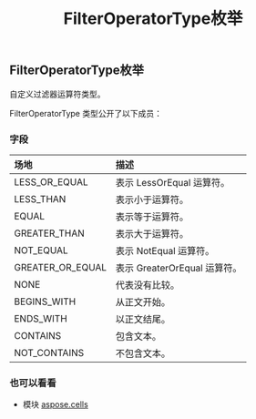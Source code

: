 ﻿---
title: FilterOperatorType枚举
second_title: Aspose.Cells for Python via .NET API 参考资料
description:
type: docs
weight: 2050
url: /zh/python-net/aspose.cells/filteroperatortype/
is_root: false
---
##  FilterOperatorType枚举
自定义过滤器运算符类型。



FilterOperatorType 类型公开了以下成员：

### 字段
|场地|描述|
| :- | :- |
| LESS_OR_EQUAL |表示 LessOrEqual 运算符。|
| LESS_THAN |表示小于运算符。|
| EQUAL |表示等于运算符。|
| GREATER_THAN |表示大于运算符。|
| NOT_EQUAL |表示 NotEqual 运算符。|
| GREATER_OR_EQUAL |表示 GreaterOrEqual 运算符。|
| NONE |代表没有比较。|
| BEGINS_WITH |从正文开始。|
| ENDS_WITH |以正文结尾。|
| CONTAINS |包含文本。|
| NOT_CONTAINS |不包含文本。|



### 也可以看看
* 模块 [aspose.cells](..)
